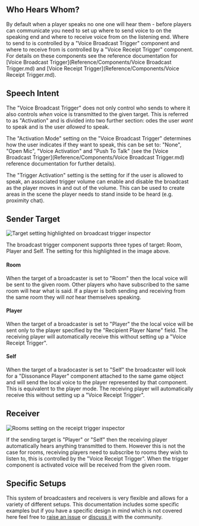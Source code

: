 ## Who Hears Whom?

By default when a player speaks no one one will hear them - before players can communicate you need to set up where to send voice to on the speaking end and where to receive voice from on the listening end. Where to send to is controlled by a "Voice Broadcast Trigger" component and where to receive from is controlled by a "Voice Receipt Trigger" component. For details on these components see the reference documentation for [Voice Broadcast Trigger](Reference/Components/Voice Broadcast Trigger.md) and [Voice Receipt Trigger](Reference/Components/Voice Receipt Trigger.md).

## Speech Intent

The "Voice Broadcast Trigger" does not only control who sends to where it also controls *when* voice is transmitted to the given target. This is referred to as "Activation" and is divided into two further section: odes the user *want* to speak and is the user *allowed* to speak.

The "Activation Mode" setting on the "Voice Broadcast Trigger" determines how the user indicates if they want to speak, this can be set to: "None", "Open Mic", "Voice Activation" and "Push To Talk" (see the [Voice Broadcast Trigger](Reference/Components/Voice Broadcast Trigger.md) reference documentation for further details).

The "Trigger Activation" setting is the setting for if the user is allowed to speak, an associated trigger volume can enable and disable the broadcast as the player moves in and out of the volume. This can be used to create areas in the scene the player needs to stand inside to be heard (e.g. proximity chat).

## Sender Target

![Target setting highlighted on broadcast trigger inspector](/images/VoiceBroadcastTrigger_Targets.png "Target setting highlighted on broadcast trigger inspector")

The broadcast trigger component supports three types of target: Room, Player and Self. The setting for this highlighted in the image above.

#### Room

When the target of a broadcaster is set to "Room" then the local voice will be sent to the given room. Other players who have subscribed to the same room will hear what is said. If a player is both sending and receiving from the same room they will *not* hear themselves speaking.

#### Player

When the target of a broadcaster is set to "Player" the the local voice will be sent only to the player specified by the "Recipient Player Name" field. The receiving player will automatically receive this without setting up a "Voice Receipt Trigger".

#### Self

When the target of a bradocaster is set to "Self" the broadcaster will look for a "Dissonance Player" component attached to the same game object and will send the local voice to the player represented by that component. This is equivalent to the player mode. The receiving player will automatically receive this without setting up a "Voice Receipt Trigger".

## Receiver

![Rooms setting on the receipt trigger inspector](/images/VoiceReceiptTrigger_Rooms.png "Rooms setting on the receipt trigger inspector")

If the sending target is "Player" or "Self" then the receiving player automatically hears anything transmitted to them. However this is not the case for rooms, receiving players need to subscribe to rooms they wish to listen to, this is controlled by the "Voice Receipt Trigger". When the trigger component is activated voice will be received from the given room.

## Specific Setups

This system of broadcasters and receivers is very flexible and allows for a variety of different setups. This documentation includes some specific examples but if you have a specific design in mind which is not covered here feel free to [raise an issue](https://github.com/Placeholder-Software/Dissonance/issues) or [discuss it](https://www.reddit.com/r/dissonance_voip/) with the community.